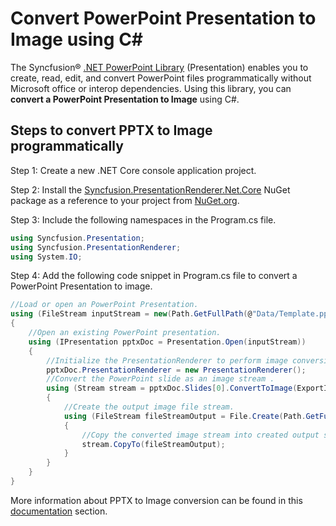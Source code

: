 # Convert PowerPoint Presentation to Image using C#

The Syncfusion&reg; [.NET PowerPoint Library](https://www.syncfusion.com/document-processing/powerpoint-framework/net/powerpoint-library) (Presentation) enables you to create, read, edit, and convert PowerPoint files programmatically without Microsoft office or interop dependencies. Using this library, you can **convert a PowerPoint Presentation to Image** using C#.

## Steps to convert PPTX to Image programmatically

Step 1: Create a new .NET Core console application project.

Step 2: Install the [Syncfusion.PresentationRenderer.Net.Core](https://www.nuget.org/packages/Syncfusion.PresentationRenderer.Net.Core) NuGet package as a reference to your project from [NuGet.org](https://www.nuget.org/).

Step 3: Include the following namespaces in the Program.cs file.

```csharp
using Syncfusion.Presentation;
using Syncfusion.PresentationRenderer;
using System.IO;
```

Step 4: Add the following code snippet in Program.cs file to convert a PowerPoint Presentation to image.

```csharp
//Load or open an PowerPoint Presentation.
using (FileStream inputStream = new(Path.GetFullPath(@"Data/Template.pptx"), FileMode.Open, FileAccess.Read, FileShare.ReadWrite))
{
    //Open an existing PowerPoint presentation.
    using (IPresentation pptxDoc = Presentation.Open(inputStream))
    {
        //Initialize the PresentationRenderer to perform image conversion.
        pptxDoc.PresentationRenderer = new PresentationRenderer();
        //Convert the PowerPoint slide as an image stream .
        using (Stream stream = pptxDoc.Slides[0].ConvertToImage(ExportImageFormat.Jpeg))
        {
            //Create the output image file stream.
            using (FileStream fileStreamOutput = File.Create(Path.GetFullPath(@"Output/Output.jpg")))
            {
                //Copy the converted image stream into created output stream.
                stream.CopyTo(fileStreamOutput);
            }  
        }      
    }       
}
```

More information about PPTX to Image conversion can be found in this [documentation](https://help.syncfusion.com/document-processing/powerpoint/conversions/powerpoint-to-image/net/presentation-to-image) section.